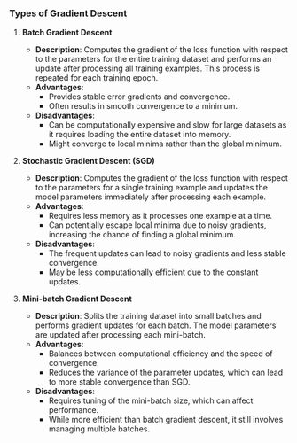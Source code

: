 ### Types of Gradient Descent

1. **Batch Gradient Descent**

   - **Description**: Computes the gradient of the loss function with respect to the parameters for the entire training dataset and performs an update after processing all training examples. This process is repeated for each training epoch.
   - **Advantages**: 
     - Provides stable error gradients and convergence.
     - Often results in smooth convergence to a minimum.
   - **Disadvantages**:
     - Can be computationally expensive and slow for large datasets as it requires loading the entire dataset into memory.
     - Might converge to local minima rather than the global minimum.

2. **Stochastic Gradient Descent (SGD)**

   - **Description**: Computes the gradient of the loss function with respect to the parameters for a single training example and updates the model parameters immediately after processing each example.
   - **Advantages**:
     - Requires less memory as it processes one example at a time.
     - Can potentially escape local minima due to noisy gradients, increasing the chance of finding a global minimum.
   - **Disadvantages**:
     - The frequent updates can lead to noisy gradients and less stable convergence.
     - May be less computationally efficient due to the constant updates.

3. **Mini-batch Gradient Descent**

   - **Description**: Splits the training dataset into small batches and performs gradient updates for each batch. The model parameters are updated after processing each mini-batch.
   - **Advantages**:
     - Balances between computational efficiency and the speed of convergence.
     - Reduces the variance of the parameter updates, which can lead to more stable convergence than SGD.
   - **Disadvantages**:
     - Requires tuning of the mini-batch size, which can affect performance.
     - While more efficient than batch gradient descent, it still involves managing multiple batches.
